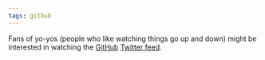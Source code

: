 ```yaml
---
tags: github
---
```


Fans of yo-yos (people who like watching things go up and down) might be interested in watching the [GitHub](/wiki/GitHub) [Twitter feed](http://twitter.com/github).
